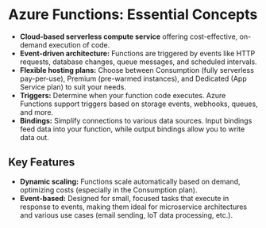 # Azure Functions: Essential Concepts

- **Cloud-based serverless compute service** offering cost-effective, on-demand execution of code.
- **Event-driven architecture:** Functions are triggered by events like HTTP requests, database changes, queue messages, and scheduled intervals.
- **Flexible hosting plans:** Choose between Consumption (fully serverless pay-per-use), Premium (pre-warmed instances), and Dedicated (App Service plan) to suit your needs.
- **Triggers:** Determine when your function code executes. Azure Functions support triggers based on storage events, webhooks, queues, and more.
- **Bindings:** Simplify connections to various data sources. Input bindings feed data into your function, while output bindings allow you to write data out.

## Key Features

- **Dynamic scaling:** Functions scale automatically based on demand, optimizing costs (especially in the Consumption plan).
- **Event-based:** Designed for small, focused tasks that execute in response to events, making them ideal for microservice architectures and various use cases (email sending, IoT data processing, etc.).